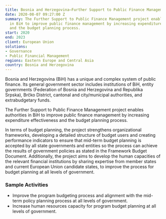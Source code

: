 ```yaml
---
title: Bosnia and Herzegovina—Further Support to Public Finance Management
date: 2020-08-07 09:27:00 Z
summary: The Further Support to Public Finance Management project enables authorities
  in BiH to improve public finance management by increasing expenditure effectiveness
  and the budget planning process.
start: 2020
end: 2023
client: European Union
solutions:
- Governance
- Public Financial Management
regions: Eastern Europe and Central Asia
country: Bosnia and Herzegovina
---
```


Bosnia and Herzegovina (BiH) has a unique and complex system of public finance. Its general government sector includes institutions of BiH, entity governments (Federation of Bosnia and Herzegovina and Republika Srpska), Brčko District, cantonal and city/municipal authorities, and extrabudgetary funds.

The Further Support to Public Finance Management project enables authorities in BiH to improve public finance management by increasing expenditure effectiveness and the budget planning process.

In terms of budget planning, the project strengthens organizational frameworks, developing a detailed structure of budget users and creating performance indicators to ensure that mid-term budget planning is accepted by all state governments and entities so the process can achieve the results of government policies as stated in the Framework Budget Document. Additionally, the project aims to develop the human capacities of the relevant financial institutions by sharing expertise from member states and current European Union candidate states, to improve the process for budget planning at all levels of government.

### Sample Activities

* Improve the program budgeting process and alignment with the mid-term policy planning process at all levels of government.
* Increase human resources capacity for program budget planning at all levels of government.